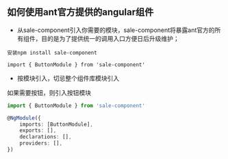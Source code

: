 ## 如何使用ant官方提供的angular组件

- 从sale-component引入你需要的模块，sale-component将暴露ant官方的所有组件，目的是为了提供统一的调用入口方便日后升级维护；

`安装npm install sale-component`

`import { ButtonModule } from 'sale-component'`

- 按模块引入，切忌整个组件库模块引入

如果需要按钮，则引入按钮模块
``` typescript
import { ButtonModule } from 'sale-component'

@NgModule({
    imports: [ButtonModule],
    exports: [],
    declarations: [],
    providers: [],
})

```

